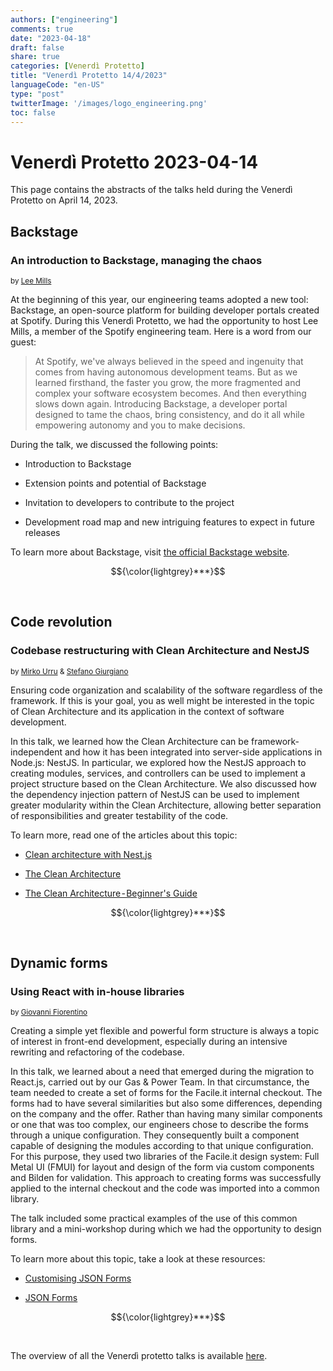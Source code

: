 ```yaml
---
authors: ["engineering"]
comments: true
date: "2023-04-18"
draft: false
share: true
categories: [Venerdì Protetto]
title: "Venerdì Protetto 14/4/2023"
languageCode: "en-US"
type: "post"
twitterImage: '/images/logo_engineering.png'
toc: false
---
```


# Venerdì Protetto 2023-04-14

This page contains the abstracts of the talks held during the Venerdì Protetto on April 14, 2023. 

## Backstage 

### An introduction to Backstage, managing the chaos

<sup>by [Lee Mills](https://www.linkedin.com/in/codetoy/)</sup>

At the beginning of this year, our engineering teams adopted a new tool: Backstage, an open-source platform for building developer portals created at Spotify. During this Venerdì Protetto, we had the opportunity to host Lee Mills, a member of the Spotify engineering team. Here is a word from our guest:  

> At Spotify, we've always believed in the speed and ingenuity that comes from having autonomous development teams. But as we learned firsthand, the faster you grow, the more fragmented and complex your software ecosystem becomes. And then everything slows down again. Introducing Backstage, a developer portal designed to tame the chaos, bring consistency, and do it all while empowering autonomy and you to make decisions.
>

During the talk, we discussed the following points:

-   Introduction to Backstage

-   Extension points and potential of Backstage

-   Invitation to developers to contribute to the project

-   Development road map and new intriguing features to expect in future releases

To learn more about Backstage, visit [the official Backstage website](https://backstage.io/docs/overview/what-is-backstage/ "https://backstage.io/docs/overview/what-is-backstage/").


$${\color{lightgrey}***}$$ 

<br>

## Code revolution

### Codebase restructuring with Clean Architecture and NestJS

<sup>by [Mirko Urru](https://www.linkedin.com/in/mirkourru/) & [Stefano Giurgiano](https://www.linkedin.com/in/stefano-giurgiano-023545150/)</sup>

Ensuring code organization and scalability of the software regardless of the framework. If this is your goal, you as well might be interested in the topic of Clean Architecture and its application in the context of software development.

In this talk, we learned how the Clean Architecture can be framework-independent and how it has been integrated into server-side applications in Node.js: NestJS. In particular, we explored how the NestJS approach to creating modules, services, and controllers can be used to implement a project structure based on the Clean Architecture. We also discussed how the dependency injection pattern of NestJS can be used to implement greater modularity within the Clean Architecture, allowing better separation of responsibilities and greater testability of the code.

To learn more, read one of the articles about this topic:

-   [Clean architecture with Nest.js](https://medium.com/@jonathan.pretre91/clean-architecture-with-nestjs-e089cef65045 "https://medium.com/@jonathan.pretre91/clean-architecture-with-nestjs-e089cef65045")

-   [The Clean Architecture](https://blog.cleancoder.com/uncle-bob/2012/08/13/the-clean-architecture.html "https://blog.cleancoder.com/uncle-bob/2012/08/13/the-clean-architecture.html")

-   [The Clean Architecture - Beginner's Guide](https://betterprogramming.pub/the-clean-architecture-beginners-guide-e4b7058c1165 "https://betterprogramming.pub/the-clean-architecture-beginners-guide-e4b7058c1165")  


$${\color{lightgrey}***}$$ 

<br>

## Dynamic forms

### Using React with in-house libraries

<sup>by [Giovanni Fiorentino](https://www.linkedin.com/in/giovanni-fiorentino-25004b74/)</sup>

Creating a simple yet flexible and powerful form structure is always a topic of interest in front-end development, especially during an intensive rewriting and refactoring of the codebase.

In this talk, we learned about a need that emerged during the migration to React.js, carried out by our Gas & Power Team. In that circumstance, the team needed to create a set of forms for the Facile.it internal checkout. The forms had to have several similarities but also some differences, depending on the company and the offer. Rather than having many similar components or one that was too complex, our engineers chose to describe the forms through a unique configuration. They consequently built a component capable of designing the modules according to that unique configuration. For this purpose, they used two libraries of the Facile.it design system: Full Metal UI (FMUI) for layout and design of the form via custom components and Bilden for validation. This approach to creating forms was successfully applied to the internal checkout and the code was imported into a common library.

The talk included some practical examples of the use of this common library and a mini-workshop during which we had the opportunity to design forms.

To learn more about this topic, take a look at these resources:

- [Customising JSON Forms](https://kukshalkanishka.medium.com/customising-json-forms-7fc75f627fff)

- [JSON Forms](https://jsonforms.io/)


$${\color{lightgrey}***}$$ 

<br>

The overview of all the Venerdì protetto talks is available [here](https://engineering.facile.it/blog/eng/venerdi-protetto-presentation/).
